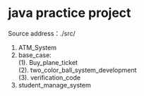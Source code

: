 # java practice project
Source address：./src/<br>
1. ATM_System<br>
2. base_case:<br>
   (1). Buy_plane_ticket<br>
   (2). two_color_ball_system_development<br>
   (3). verification_code<br>
3. student_manage_system<br>